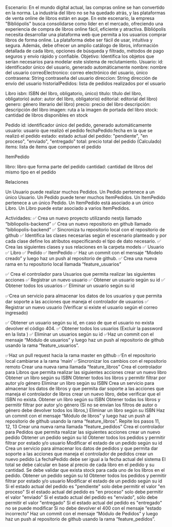 Escenario:
En el mundo digital actual, las compras online se han convertido en la norma. La industria del libro no se ha quedado atrás, y las plataformas de venta online de libros están en auge. En este escenario, la empresa "Bibliópolis" busca consolidarse como líder en el mercado, ofreciendo una experiencia de compra de libros online fácil, eficiente y atractiva.
Bibliópolis necesita desarrollar una plataforma web que permita a los usuarios comprar libros de forma online. La plataforma debe ser fácil de usar, intuitiva y segura. Además, debe ofrecer un amplio catálogo de libros, información detallada de cada libro, opciones de búsqueda y filtrado, métodos de pago seguros y envío rápido y confiable.
Objetivo:
Identifica los objetos que serían necesarios para modelar este sistema de reclutamiento.
Usuario:
id: identificador único del usuario, generado automáticamente
nombre: nombre del usuario
correoElectronico: correo electrónico del usuario, único
contrasena: String contraseña del usuario
direccion: String dirección de envío del usuario
historialPedidos: lista de pedidos realizados por el usuario

Libro
isbn: ISBN del libro, obligatorio, único)
titulo: título del libro, obligatorio)
autor: autor del libro, obligatorio)
editorial: editorial del libro)
genero: género literario del libro)
precio: precio del libro
descripción: descripción del libro
imagen: ruta a la imagen de portada del libro
stock: cantidad de libros disponibles en stock

Pedido
id: identificador único del pedido, generado automáticamente
usuario: usuario que realizó el pedido
fechaPedido:fecha en la que se realizó el pedido
estado: estado actual del pedido: "pendiente", "en proceso", "enviado", "entregado"
total: precio total del pedido (Calculado)
items: lista de ítems que componen el pedido

ItemPedido

libro: libro que forma parte del pedido
cantidad: cantidad de libros del mismo tipo en el pedido

Relaciones

Un Usuario puede realizar muchos Pedidos.
Un Pedido pertenece a un único Usuario.
Un Pedido puede tener muchos ItemPedidos.
Un ItemPedido pertenece a un único Pedido.
Un ItemPedido está asociado a un único Libro.
Un Libro puede estar asociado a varios ItemPedidos.

Actividades:
✅ Crea un nuevo proyecto utilizando nestjs llamado “bibliopolis-backend”
✅ Crea un nuevo repositorio en github llamado “bibliopolis-backend”
✅ Sincroniza tu repositorio local con el repositorio de github
✅ Identifica las clases necesarias según el escenario planteado y por cada clase define los atributos especificando el tipo de dato necesario.
✅ Crea las siguientes clases y sus relaciones en la carpeta models
✅ Usuario
✅ Libro
✅ Pedido
✅ ItemPedido
✅ Haz un commit con el mensaje “Modelo creado” y luego haz un push al repositorio de github.
✅ Crea una nueva rama en tu repositorio local llamada “feature_usuarios”

✅ Crea el controlador para Usuarios que permita realizar las siguientes acciones
✅ Registrar un nuevo usuario
✅ Obtener un usuario según su id
✅ Obtener todos los usuarios
✅ Eliminar un usuario según su id

✅Crea un servicio para almacenar los datos de los usuarios y que permita dar soporte a las acciones que maneja el controlador de usuarios
✅ Registrar un nuevo usuario (Verificar si existe el usuario según el correo ingresado)

✅ Obtener un usuario según su id, en caso de que el usuario no exista devolver el código 404.
✅ Obtener todos los usuarios (Excluir la password en la lista )
✅ Eliminar un usuarios según su id
✅Haz un commit con el mensaje “Módulo de usuarios” y luego haz un push al repositorio de github usando la rama “feature_usuarios”.

✅Haz un pull request hacia la rama master en github
✅En el repositorio local cambiarse a la rama ‘main’
✅Sincronizar los cambios con el repositorio remoto
Crear una nueva rama llamada “feature_libros”
Crea el controlador para Libros que permita realizar las siguientes acciones
crear un nuevo libro
Obtener un libro según su ISBN
Obtener todos los libros y permitir filtrar por autor y/o género
Eliminar un libro según su ISBN
Crea un servicio para almacenar los datos de libros y que permita dar soporte a las acciones que maneja el controlador de libros
crear un nuevo libro, debe verificar que el ISBN no exista.
Obtener un libro según su ISBN
Obtener todas los libros y permitir filtrar por autor y/o género (Si no se envían los filtros de autor o género debe devolver todos los libros,)
Eliminar un libro según su ISBN
Haz un commit con el mensaje “Módulo de libros” y luego haz un push al repositorio de github usando la rama “feature_libros”.
Repite los pasos 11, 12, 13
Crear una nueva rama llamada “feature_pedidos”
Crea el controlador para Pedidos que permita realizar las siguientes acciones
crear un nuevo pedido
Obtener un pedido según su Id
Obtener todos los pedidos y permitir filtrar por estado y/o usuario
Modificar el estado de un pedido según su id
Crea un servicio para almacenar los datos de pedidos y que permita dar soporte a las acciones que maneja el controlador de pedidos
crear un nuevo pedido
La fechaPedido debe ser igual a la fecha actual del sistema
El total se debe calcular en base al precio de cada libro en el pedido y su cantidad.
Se debe validar que exista stock para cada uno de los libros en el pedido.
Obtener un pedido según su Id
Obtener todos los pedidos y permitir filtrar por estado y/o usuario
Modificar el estado de un pedido según su id
Si el estado actual del pedido es "pendiente" solo debe permitir el valor "en proceso"
Si el estado actual del pedido es "en proceso" solo debe permitir el valor "enviado"
Si el estado actual del pedido es "enviado", sólo debe permitir el valor "entregado"
Si el estado actual del pedido es "entregado" no se puede modificar
Si no debe devolver el 400 con el mensaje “estado incorrecto”
Haz un commit con el mensaje “Módulo de Pedidos” y luego haz un push al repositorio de github usando la rama “feature_pedidos”.
